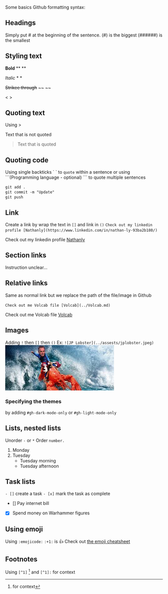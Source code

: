 Some basics Github formatting syntax:
## Headings
Simply put # at the beginning of the sentence.
(#) is the biggest
(######) is the smallest

## Styling text
**Bold**        **  **   

*Italic*        *  *

~~Strikee through~~     ~~   ~~

<Subscript>       <   >

## Quoting text
Using >

Text that is not quoted
> Text that is quoted

## Quoting code
Using single backticks \`   \` to `quote` within a sentence
or using \```(Programming language - optional)   ``` to quote multiple sentences

```
git add .
git commit -m "Update"
git push
```

## Link
Create a link by wrap the text in `[]` and link in `()` 
`Check out my linkedin profile [Nathanly](https://www.linkedin.com/in/nathan-ly-93ba2b180/)`

Check out my linkedin profile [Nathanly](https://www.linkedin.com/in/nathan-ly-93ba2b180/)

## Section links
Instruction unclear...

## Relative links
Same as normal link but we replace the path of the file/image in Github

`Check out me Volcab file [Volcab](../Volcab.md)`

Check out me Volcab file [Volcab](../Volcab.md)

## Images
Adding `!` then `[]` then `()`
Ex: `![JP Lobster](../assests/jplobster.jpeg)`
![JP Lobster](../assests/jplobster.jpeg)

### Specifying the themes
by adding `#gh-dark-mode-only` or `#gh-light-mode-only`


## Lists, nested lists
Unorder `-` or `*`
Order `number.`
1. Monday
2. Tuesday
   - Tuesday morning
   - Tuesday afternoon


## Task lists
`- []` create a task
`- [x]` mark the task as complete

- [] Pay internet bill
- [x] Spend money on Warhammer figures

## Using emoji
Using `:emojicode:`
`:+1:` is :+1:
Check out [the emoji cheatsheet](https://github.com/ikatyang/emoji-cheat-sheet/blob/master/README.md)

## Footnotes
Using `[^1]` [^1]
and `[^1]:` for context
[^1]: for context
